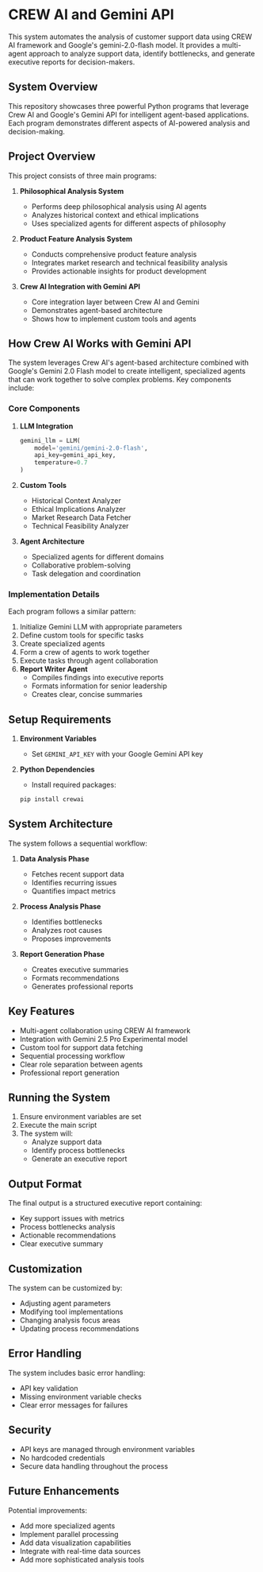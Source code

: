 #  CREW AI and Gemini API

This system automates the analysis of customer support data using CREW AI framework and Google's gemini-2.0-flash model. It provides a multi-agent approach to analyze support data, identify bottlenecks, and generate executive reports for decision-makers.

## System Overview

This repository showcases three powerful Python programs that leverage Crew AI and Google's Gemini API for intelligent agent-based applications. Each program demonstrates different aspects of AI-powered analysis and decision-making.

## Project Overview

This project consists of three main programs:

1. **Philosophical Analysis System**
   - Performs deep philosophical analysis using AI agents
   - Analyzes historical context and ethical implications
   - Uses specialized agents for different aspects of philosophy

2. **Product Feature Analysis System**
   - Conducts comprehensive product feature analysis
   - Integrates market research and technical feasibility analysis
   - Provides actionable insights for product development

3. **Crew AI Integration with Gemini API**
   - Core integration layer between Crew AI and Gemini
   - Demonstrates agent-based architecture
   - Shows how to implement custom tools and agents

## How Crew AI Works with Gemini API

The system leverages Crew AI's agent-based architecture combined with Google's Gemini 2.0 Flash model to create intelligent, specialized agents that can work together to solve complex problems. Key components include:

### Core Components

1. **LLM Integration**
   ```python
   gemini_llm = LLM(
       model='gemini/gemini-2.0-flash', 
       api_key=gemini_api_key,
       temperature=0.7
   )
   ```
   
2. **Custom Tools**
   - Historical Context Analyzer
   - Ethical Implications Analyzer
   - Market Research Data Fetcher
   - Technical Feasibility Analyzer

3. **Agent Architecture**
   - Specialized agents for different domains
   - Collaborative problem-solving
   - Task delegation and coordination

### Implementation Details

Each program follows a similar pattern:
1. Initialize Gemini LLM with appropriate parameters
2. Define custom tools for specific tasks
3. Create specialized agents
4. Form a crew of agents to work together
5. Execute tasks through agent collaboration
3. **Report Writer Agent**
   - Compiles findings into executive reports
   - Formats information for senior leadership
   - Creates clear, concise summaries

## Setup Requirements

1. **Environment Variables**
   - Set `GEMINI_API_KEY` with your Google Gemini API key

2. **Python Dependencies**
   - Install required packages:
   ```bash
   pip install crewai
   ```

## System Architecture

The system follows a sequential workflow:

1. **Data Analysis Phase**
   - Fetches recent support data
   - Identifies recurring issues
   - Quantifies impact metrics

2. **Process Analysis Phase**
   - Identifies bottlenecks
   - Analyzes root causes
   - Proposes improvements

3. **Report Generation Phase**
   - Creates executive summaries
   - Formats recommendations
   - Generates professional reports

## Key Features

- Multi-agent collaboration using CREW AI framework
- Integration with Gemini 2.5 Pro Experimental model
- Custom tool for support data fetching
- Sequential processing workflow
- Clear role separation between agents
- Professional report generation

## Running the System

1. Ensure environment variables are set
2. Execute the main script
3. The system will:
   - Analyze support data
   - Identify process bottlenecks
   - Generate an executive report

## Output Format

The final output is a structured executive report containing:
- Key support issues with metrics
- Process bottlenecks analysis
- Actionable recommendations
- Clear executive summary

## Customization

The system can be customized by:
- Adjusting agent parameters
- Modifying tool implementations
- Changing analysis focus areas
- Updating process recommendations

## Error Handling

The system includes basic error handling:
- API key validation
- Missing environment variable checks
- Clear error messages for failures

## Security

- API keys are managed through environment variables
- No hardcoded credentials
- Secure data handling throughout the process

## Future Enhancements

Potential improvements:
- Add more specialized agents
- Implement parallel processing
- Add data visualization capabilities
- Integrate with real-time data sources
- Add more sophisticated analysis tools
